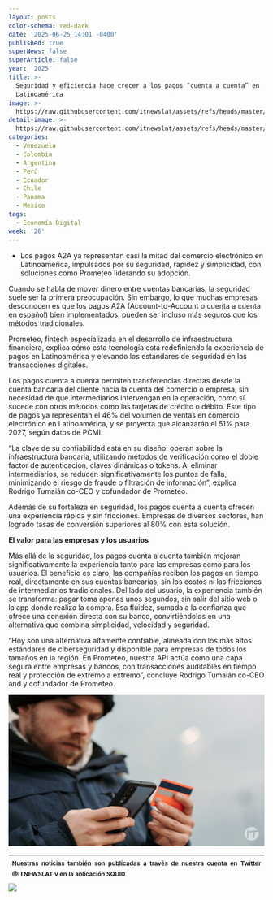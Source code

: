 ```yaml
---
layout: posts
color-schema: red-dark
date: '2025-06-25 14:01 -0400'
published: true
superNews: false
superArticle: false
year: '2025'
title: >-
  Seguridad y eficiencia hace crecer a los pagos “cuenta a cuenta” en
  Latinoamérica
image: >-
  https://raw.githubusercontent.com/itnewslat/assets/refs/heads/master/img/540x320/Pagos-digitales-p.jpg
detail-image: >-
  https://raw.githubusercontent.com/itnewslat/assets/refs/heads/master/img/1024x680/Pagos-digitales-g.jpg
categories:
  - Venezuela
  - Colombia
  - Argentina
  - Perú
  - Ecuador
  - Chile
  - Panama
  - Mexico
tags:
  - Economía Digital
week: '26'
---
```

 
- Los pagos A2A ya representan casi la mitad del comercio electrónico en Latinoamérica, impulsados por su seguridad, rapidez y simplicidad, con soluciones como Prometeo liderando su adopción.

Cuando se habla de mover dinero entre cuentas bancarias, la seguridad suele ser la primera preocupación. Sin embargo, lo que muchas empresas desconocen es que los pagos A2A (Account-to-Account o cuenta a cuenta en español) bien implementados, pueden ser incluso más seguros que los métodos tradicionales. 

Prometeo, fintech especializada en el desarrollo de infraestructura financiera, explica cómo esta tecnología está redefiniendo la experiencia de pagos en Latinoamérica y elevando los estándares de seguridad en las transacciones digitales.

Los pagos cuenta a cuenta permiten transferencias directas desde la cuenta bancaria del cliente hacia la cuenta del comercio o empresa, sin necesidad de que intermediarios intervengan en la operación, como sí sucede con otros métodos como las tarjetas de crédito o débito. Este tipo de pagos ya representan el 46% del volumen de ventas en comercio electrónico en Latinoamérica, y se proyecta que alcanzarán el 51% para 2027, según datos de PCMI.

“La clave de su confiabilidad está en su diseño: operan sobre la infraestructura bancaria, utilizando métodos de verificación como el doble factor de autenticación, claves dinámicas o tokens. Al eliminar intermediarios, se reducen significativamente los puntos de falla, minimizando el riesgo de fraude o filtración de información”, explica Rodrigo Tumaián co-CEO y cofundador de Prometeo.

Además de su fortaleza en seguridad, los pagos cuenta a cuenta ofrecen una experiencia rápida y sin fricciones. Empresas de diversos sectores, han logrado tasas de conversión superiores al 80% con esta solución. 

**El valor para las empresas y los usuarios**

Más allá de la seguridad, los pagos cuenta a cuenta también mejoran significativamente la experiencia tanto para las empresas como para los usuarios. El beneficio es claro, las compañías reciben los pagos en tiempo real, directamente en sus cuentas bancarias, sin los costos ni las fricciones de intermediarios tradicionales.
Del lado del usuario, la experiencia también se transforma: pagar toma apenas unos segundos, sin salir del sitio web o la app donde realiza la compra. Esa fluidez, sumada a la confianza que ofrece una conexión directa con su banco, convirtiéndolos en una alternativa que combina simplicidad, velocidad y seguridad.

“Hoy son una alternativa altamente confiable, alineada con los más altos estándares de ciberseguridad y disponible para empresas de todos los tamaños en la región. En Prometeo, nuestra API actúa como una capa segura entre empresas y bancos, con transacciones auditables en tiempo real y protección de extremo a extremo”, concluye Rodrigo Tumaián co-CEO and y cofundador de Prometeo.

![](https://raw.githubusercontent.com/itnewslat/assets/refs/heads/master/img/540x320/Pagos-digitales-p.jpg)

<table style="height: 42px;" width="569">
<tbody>
<tr>
<td style="text-align: justify;"><sub><strong>Nuestras noticias también son publicadas a través de nuestra cuenta en Twitter <a href="https://twitter.com/itnewslat?lang=es">@ITNEWSLAT</a> y en la aplicación <a href="https://squidapp.co/en/">SQUID</a></strong></sub></td>
</tr>
</tbody>
</table>

<img src="https://tracker.metricool.com/c3po.jpg?hash=56f88a41e39ab42c063cc51676587a04"/>